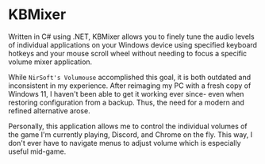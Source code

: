 # KBMixer
Written in C# using .NET, KBMixer allows you to finely tune the audio levels of individual applications on your Windows device using specified keyboard hotkeys and your mouse scroll wheel without needing to focus a specific volume mixer application.

While `NirSoft's Volumouse` accomplished this goal, it is both outdated and inconsistent in my experience. After reimaging my PC with a fresh copy of Windows 11, I haven't been able to get it working ever since- even when restoring configuration from a backup. Thus, the need for a modern and refined alternative arose.

Personally, this application allows me to control the individual volumes of the game I'm currently playing, Discord, and Chrome on the fly. This way, I don't ever have to navigate menus to adjust volume which is especially useful mid-game.
